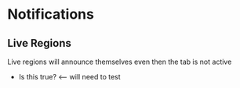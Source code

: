 # Notifications

## Live Regions

Live regions will announce themselves even then the tab is not active
+ Is this true? <-- will need to test


